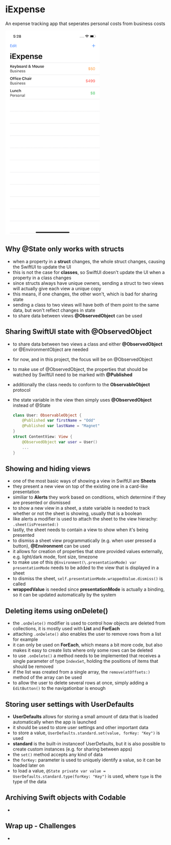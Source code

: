 # iExpense 
An expense tracking app that seperates personal costs from business costs

![App screenshot](iExpense.png)


## Why @State only works with structs
- when a property in a **struct** changes, the whole struct changes, causing the SwiftUI to update the UI
- this is not the case for **classes**, so SwiftUI doesn't update the UI when a property in a class changes
- since structs always have unique owners, sending a struct to two views will actually give each view a unique copy
- this means, if one changes, the other won't, which is bad for sharing state
- sending a class to two views will have both of them point to the same data, but won't reflect changes in state
- to share data between views **@ObservedObject** can be used

## Sharing SwiftUI state with @ObservedObject
- to share data between two views a class and either **@ObservedObject** or @EnvironmentObject are needed
- for now, and in this project, the focus will be on @ObservedObject
- to make use of @ObservedObject, the properties that should be watched by SwiftUI need to be marked with **@Published**
- additionally the class needs to conform to the **ObservableObject** protocol
- the state variable in the view then simply uses **@ObservedObject** instead of @State

    ``` swift
    class User: ObservableObject {
        @Published var firstName = "Odd"
        @Published var lastName = "Magnet"    
    }
    struct ContentView: View {
        @ObservedObject var user = User()
        ...
    }
    ```

## Showing and hiding views
- one of the most basic ways of showing a view in SwiftUI are **Sheets**
- they present a new view on top of the existing one in a card-like presentation
- similiar to __Alerts__ they work based on conditions, which determine if they are presented or dismissed
- to show a new view in a sheet, a state variable is needed to track whether or not the sheet is showing, usually that is a boolean
- like alerts a modifier is used to attach the sheet to the view hierachy: `.sheet(isPresented:)`
- lastly, the sheet needs to contain a view to show when it's being presented
- to dismiss a sheet view programmatically (e.g. when user pressed a button), **@Environment** can be used
- it allows for creation of properties that store provided values externally, e.g. light/dark mode, font size, timezone
- to make use of this `@Environment(\.presentationMode) var presentationMode` needs to be added to the view that is displayed in a sheet
- to dismiss the sheet, `self.presentationMode.wrappedValue.dismiss()` is called
- __wrappedValue__ is needed since __presentationMode__ is actually a binding, so it can be updated automatically by the system

## Deleting items using onDelete()
- the `.onDelete()` modifier is used to control how objects are deleted from collections, it is mostly used with **List** and **ForEach**
- attaching `.onDelete()` also enables the user to remove rows from a list for example
- it can only be used on **ForEach**, which means a bit more code, but also makes it easy to create lists where only some rows can be deleted
- to use `.onDelete()` a method needs to be implemented that receives a single parameter of type `IndexSet`, holding the positions of items that should be removed
- if the list was created from a single array, the `remove(atOffsets:)` method of the array can be used
- to allow the user to delete several rows at once, simply adding a `EditButton()` to the navigationbar is enough

## Storing user settings with UserDefaults
- **UserDefaults** allows for storing a small amount of data that is loaded automatically when the app is launched
- it should be used to store user settings and other important data
- to store a value, `UserDefaults.standard.set(value, forKey: "Key")` is used
- __standard__ is the built-in instanceof UserDefaults, but it is also possible to create custom instances (e.g. for sharing between apps)
- the `set()` method accepts any kind of data
- the `forKey:` parameter is used to uniquely identify a value, so it can be loaded later on
- to load a value, `@State private var value = UserDefaults.standard.type(forKey: "Key")` is used, where `type` is the type of the data

## Archiving Swift objects with Codable
- 

## Wrap up - Challenges
- 

